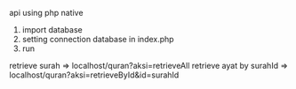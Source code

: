 ﻿api using php native
1. import database
2. setting connection database in index.php
3. run

retrieve surah => localhost/quran?aksi=retrieveAll
retrieve ayat by surahId => localhost/quran?aksi=retrieveById&id=surahId